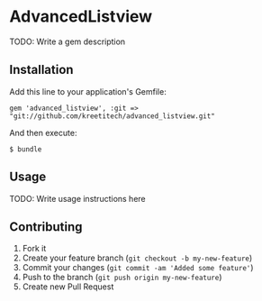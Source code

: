 # AdvancedListview

TODO: Write a gem description

## Installation

Add this line to your application's Gemfile:

    gem 'advanced_listview', :git => "git://github.com/kreetitech/advanced_listview.git"

And then execute:

    $ bundle

## Usage

TODO: Write usage instructions here

## Contributing

1. Fork it
2. Create your feature branch (`git checkout -b my-new-feature`)
3. Commit your changes (`git commit -am 'Added some feature'`)
4. Push to the branch (`git push origin my-new-feature`)
5. Create new Pull Request
